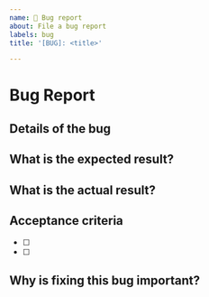 ```yaml
---
name: 🐞 Bug report
about: File a bug report
labels: bug
title: '[BUG]: <title>'

---
```


<!--
  👍 A properly detailed bug report can save a lot of time and help to fix issues as soon as possible.

  A bug could be:
  - An incorrectly implemented feature
  - Incorrect behaviour
  - Syntax error
  - Other (if you think you've found a different type of bug, please still raise it and we will review)
-->
# Bug Report

## Details of the bug
<!--
  Provide as much detail as you can about this bug.
  Provide screenshots if applicable.
-->


## What is the expected result?


## What is the actual result?


## Acceptance criteria
<!--
  Provide a bullet-pointed list of acceptance criteria.
-->
- [ ] 
- [ ] 

## Why is fixing this bug important?
<!--
  This helps us decide the priority order of issues.
-->
